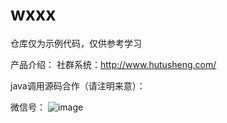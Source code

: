 # wxxx

仓库仅为示例代码，仅供参考学习

 产品介绍：
  社群系统：http://www.hutusheng.com/

java调用源码合作（请注明来意）：

微信号：
![image](https://buckettest-file2.oss-cn-shanghai.aliyuncs.com/WechatIMG56.jpeg)
